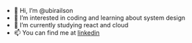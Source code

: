 - 👋 Hi, I’m @ubirailson
- 👀 I’m interested in coding and learning about system design 
- 🌱 I’m currently studying react and cloud
- 📫 You can find me at [linkedin](https://www.linkedin.com/in/ubirailson-jersy-de-medeiros-csm%C2%AE-a8321a118)

<!---
ubirailson/ubirailson is a ✨ special ✨ repository because its `README.md` (this file) appears on your GitHub profile.
You can click the Preview link to take a look at your changes.
--->
